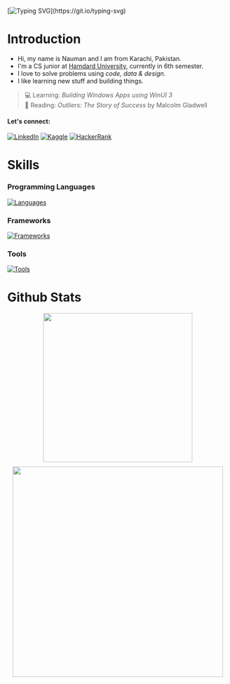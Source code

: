 
[![Typing SVG](https://readme-typing-svg.herokuapp.com?font=Press+Start+2P&size=36&duration=3000&pause=1000&color=f1f6f9&background=FFFFFF00&center=true&vCenter=true&random=false&width=1200&height=60&separator=%3D&lines=print(%22Hello%2C+world!%22)%3Dprintf(%22Hello%2C+world!\n%22);%3Dcout+%3C%3C+%22Hello%2C+world!%22;%3DConsole.Write(%22Hello%2C+world!%22);%3Decho+%22Hello%2C+world!%22)](https://git.io/typing-svg)

# Introduction

- Hi, my name is Nauman and I am from Karachi, Pakistan.
- I'm a CS junior at [Hamdard University](https://www.hamdard.edu.pk/), currently in 6th semester.
- I love to solve problems using *code, data & design*.
- I like learning new stuff and building things.
  
> 💻 Learning: *Building Windows Apps using WinUI 3*  
📘 Reading: *Outliers: The Story of Success* by Malcolm Gladwell

#### Let's connect:

[![LinkedIn](https://img.shields.io/badge/LinkedIn-%230077B5.svg?&style=flat-square&logo=linkedin&labelColor=0b65c3&logoColor=white&color=0b65c3)](https://linkedin.com/in/naumanaarif)
[![Kaggle](https://img.shields.io/badge/Kaggle-%230077B5.svg?&style=flat-square&logo=kaggle&labelColor=20beff&logoColor=white&color=20beff)](https://www.kaggle.com/naumanaarif)
[![HackerRank](https://img.shields.io/badge/HackerRank-%231877F2.svg?&style=flat-square&logo=hackerrank&color=0c131c)](https://www.hackerrank.com/naumanaarif)


# Skills

### Programming Languages

[![Languages](https://skillicons.dev/icons?i=python,c,cpp,html,css,js,bash,md,regex&theme=dark)](#)

### Frameworks

[![Frameworks](https://skillicons.dev/icons?i=flask,django,fastapi,selenium,bootstrap&theme=dark)](#)

### Tools

[![Tools](https://skillicons.dev/icons?i=git,github,linux,vscode,powershell,mysql,ps,figma&theme=dark)](#)



# Github Stats

<div align=center>

<div style="display: flex-wrap; justify-content: space-between;">

<!-- LANGS -->
<img src="https://github-readme-stats.vercel.app/api/top-langs/?username=naumanaarif&hide=Jupyter%20Notebook&title_color=ffffff&hide_border=true&show_icons=true&theme=github_dark&layout=compact" height="" width="340" style="margin-bottom: 10px">

<!-- STREAK -->
<img src="https://github-readme-streak-stats.herokuapp.com?user=naumanaarif&theme=github-dark-blue&stroke=384963&hide_border=true&date_format=M%20j%5B%2C%20Y%5D" width="480">

<!-- RANK -->
<!-- <img src="https://github-readme-stats.vercel.app/api?username=naumanaarif&theme=github_dark&show_icons=true&hide_border=true&count_private=true&hide_title=true"> -->

<!-- </div> -->

<!-- CONTRIBUTION GRAPH -->
<!-- <img src="https://activity-graph.herokuapp.com/graph?username=naumanaarif&theme=github-dark&hide_border=true&color=e5e5e5&custom_title=Contributions%20in%20last%2030%20days"> -->

<!-- </div> -->

<!-- ![Views](https://komarev.com/ghpvc/?username=naumanaarif&color=1f6fea&style=for-the-badge&label=Profile+views) -->
